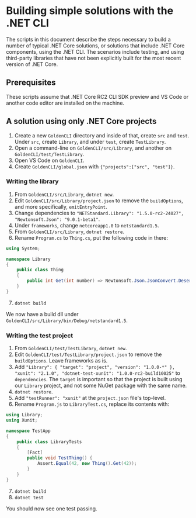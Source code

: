 Building simple solutions with the .NET CLI
===========================================

The scripts in this document describe the steps necessary to build a number of typical .NET Core solutions, or solutions that include .NET Core components, using the .NET CLI. The scenarios include testing, and using third-party libraries that have not been explicitly built for the most recent version of .NET Core.

Prerequisites
-------------

These scripts assume that .NET Core RC2 CLI SDK preview and VS Code or another code editor are installed on the machine.

A solution using only .NET Core projects
----------------------------------------

1. Create a new `GoldenCLI` directory and inside of that, create `src` and `test`. Under `src`, create `Library`, and under `test`, create `TestLibrary`.
2. Open a command-line on `GoldenCLI/src/Library`, and another on `GoldenCLI/test/TestLibrary`.
3. Open VS Code on `GoldenCLI`.
4. Create `GoldenCLI/global.json` with `{"projects":["src", "test"]}`.

### Writing the library

1. From `GoldenCLI/src/Library`, `dotnet new`.
2. Edit `GoldenCLI/src/Library/project.json` to remove the `buildOptions`, and more specifically, `emitEntryPoint`.
3. Change dependencies to `"NETStandard.Library": "1.5.0-rc2-24027", "Newtonsoft.Json": "9.0.1-beta1"`.
4. Under `frameworks`, change `netcoreapp1.0` to `netstandard1.5`.
5. From `GoldenCLI/src/Library`, `dotnet restore`.
6. Rename `Program.cs` to `Thing.cs`, put the following code in there:
```csharp
using System;

namespace Library
{
    public class Thing
    {
        public int Get(int number) => Newtonsoft.Json.JsonConvert.DeserializeObject<int>($"{number}");
    }
}
```
7. `dotnet build`

We now have a build dll under `GoldenCLI/src/Library/bin/Debug/netstandard1.5`.

### Writing the test project

1. From `GoldenCLI/test/TestLibrary`, `dotnet new`.
2. Edit `GoldenCLI/test/TestLibrary/project.json` to remove the `buildOptions`. Leave frameworks as is.
3. Add `"Library": { "target": "project", "version": "1.0.0-*" }, "xunit": "2.1.0", "dotnet-test-xunit": "1.0.0-rc2-build10025"` to `dependencies`. The `target` is important so that the project is built using our `Library` project, and not some NuGet package with the same name.
4. `dotnet restore`.
5. Add `"testRunner": "xunit"` at the `project.json` file's top-level.
6. Rename `Program.js` to `LibraryTest.cs`, replace its contents with:
```csharp
using Library;
using Xunit;

namespace TestApp
{
    public class LibraryTests
    {
        [Fact]
        public void TestThing() {
            Assert.Equal(42, new Thing().Get(42));
        }
    }
}
```
7. `dotnet build`
8. `dotnet test`

You should now see one test passing.

